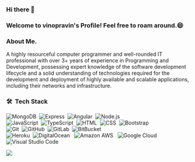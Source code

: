 ### Hi there 👋

### Welcome to vinopravin's Profile! Feel free to roam around.😄

### About Me.
A highly resourceful computer programmer and well-rounded IT professional with over 3+ years of experience in Programming and Development, possessing expert knowledge of the software development lifecycle and a solid understanding of technologies required for the development and deployment of highly available and scalable applications, including their networks and infrastructure.

### 🛠 &nbsp;Tech Stack

![MongoDB](https://img.shields.io/badge/-MongoDB-333333?style=flat&logo=mongodb)&nbsp;
![Express](https://img.shields.io/badge/-Express-444444?style=flat&logo=Node.js)&nbsp;
![Angular](https://img.shields.io/badge/-Angular-333333?style=flat&logo=Angular&logoColor=DD0031)&nbsp;
![Node.js](https://img.shields.io/badge/-Node.js-333333?style=flat&logo=node.js)&nbsp; \
![JavaScript](https://img.shields.io/badge/-JavaScript-333333?style=flat&logo=javascript)&nbsp;
![TypeScript](https://img.shields.io/badge/-TypeScript-333333?style=flat&logo=typescript)&nbsp;
![HTML](https://img.shields.io/badge/-HTML-333333?style=flat&logo=HTML5)&nbsp;
![CSS](https://img.shields.io/badge/-CSS-333333?style=flat&logo=CSS3&logoColor=1572B6)&nbsp;
![Bootstrap](https://img.shields.io/badge/-Bootstrap-333333?style=flat&logo=bootstrap&logoColor=563D7C)&nbsp; \
![Git](https://img.shields.io/badge/-Git-333333?style=flat&logo=git)&nbsp;
![GitHub](https://img.shields.io/badge/-GitHub-333333?style=flat&logo=github)&nbsp;
![GitLab](https://img.shields.io/badge/-GitLab-333333?style=flat&logo=gitlab)&nbsp;
![BitBucket](https://img.shields.io/badge/-BitBucket-333333?style=flat&logo=bitbucket)&nbsp; \
![Heroku](https://img.shields.io/badge/-Heroku-333333?style=flat&logo=heroku)&nbsp;
![DigitalOcean](https://img.shields.io/badge/-Digital%20Ocean-333333?style=flat&logo=digitalocean) &nbsp;
![Amazon AWS](https://img.shields.io/badge/Amazon%20AWS-333333?style=flat&logo=amazon-aws) &nbsp;
![Google Cloud](https://img.shields.io/badge/Google%20Cloud-333333?style=flat&logo=google-cloud) &nbsp;\
![Visual Studio Code](https://img.shields.io/badge/-Visual%20Studio%20Code-333333?style=flat&logo=visual-studio-code&logoColor=007ACC)&nbsp;


![](https://komarev.com/ghpvc/?username=vinopravin&style=flat-square&color=blue)
